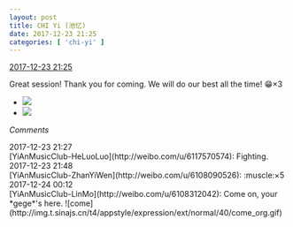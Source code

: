 ```yaml
---
layout: post
title: CHI Yi (池忆)
date: 2017-12-23 21:25
categories: [ 'chi-yi' ]
---
```


<div class="weibo-info">
  <a href="https://weibo.com/6117581836/FB1i5Aw4E">2017-12-23 21:25</a>
</div>

Great session! Thank you for coming. We will do our best all the time! :grin:×3

<!-- more -->

<ul class="weibo-pic-list-1">
  <li class="weibo-pic">
    <a href="https://wx3.sinaimg.cn/mw690/006G0KuMgy1fmr0rzm77lj31bf0qoqey.jpg"><img src="https://wx3.sinaimg.cn/thumb150/006G0KuMgy1fmr0rzm77lj31bf0qoqey.jpg" /></a>
  </li>
  <li class="weibo-pic">
    <a href="https://wx1.sinaimg.cn/mw690/006G0KuMgy1fmr0ssxhe7j30qo1bfjzq.jpg"><img src="https://wx1.sinaimg.cn/thumb150/006G0KuMgy1fmr0ssxhe7j30qo1bfjzq.jpg" /></a>
  </li>
</ul>

*Comments*

<div class="weibo-info">2017-12-23 21:27</div>
[YiAnMusicClub-HeLuoLuo](http://weibo.com/u/6117570574): Fighting.

<div class="weibo-info">2017-12-23 21:48</div>
[YiAnMusicClub-ZhanYiWen](http://weibo.com/u/6108090526): :muscle:×5

<div class="weibo-info">2017-12-24 00:12</div>
[YiAnMusicClub-LinMo](http://weibo.com/u/6108312042): Come on, your *gege*'s here. ![come](http://img.t.sinajs.cn/t4/appstyle/expression/ext/normal/40/come_org.gif)
